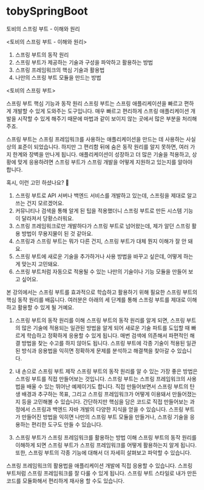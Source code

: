 # tobySpringBoot
토비의 스프링 부트 - 이해와 원리



<토비의 스프링 부트 - 이해와 원리>

1. 스프링 부트의 동작 원리
2. 스프링 부트가 제공하는 기술과 구성을 파악하고 활용하는 방법
3. 스프링 프레임워크의 핵심 기술과 활용법
4. 나만의 스프링 부트 모듈을 만드는 방법




<토비의 스프링 부트>


스프링 부트 핵심 기능과 동작 원리
스프링 부트는 스프링 애플리케이션을 빠르고 편하게 개발할 수 있게 도와주는 도구입니다. 매우 빠르고 편리하게 스프링 애플리케이션 개발을 시작할 수 있게 해주기 때문에 마법과 같이 보이지 않는 곳에서 많은 부분을 처리해주죠.

스프링 부트는 스프링 프레임워크를 사용하는 애플리케이션을 만드는 데 사용하는 사실상의 표준이 되었습니다. 하지만 그 편리함 뒤에 숨은 동작 원리를 알지 못하면, 여러 가지 한계와 장벽을 만나게 됩니다. 애플리케이션이 성장하고 더 많은 기술을 적용하고, 상황에 맞게 응용하려면 스프링 부트가 스프링 개발을 어떻게 지원하고 있는지를 알아야 합니다.

혹시, 이런 고민 하셨나요? 🤔


1. 스프링 부트로 API 서버나 백엔드 서비스를 개발하고 있는데, 스프링을 제대로 알고 쓰는 건지 모르겠어요.
2. 커뮤니티나 검색을 통해 알게 된 팁을 적용했더니 스프링 부트로 만든 시스템 기능이 달라져서 당황스러워요.
3. 스프링 프레임워크로만 개발하다가 스프링 부트로 넘어왔는데, 제가 알던 스프링 활용 방법이 무용지물이 된 것 같아요.
4. 스프링과 스프링 부트는 뭐가 다른 건지, 스프링 부트가 대체 뭔지 이해가 잘 안 돼요.
5. 스프링 부트에 새로운 기술을 추가하거나 사용 방법을 바꾸고 싶은데, 어떻게 하는 게 맞는지 고민돼요.
6. 스프링 부트처럼 자동으로 적용될 수 있는 나만의 기술이나 기능 모듈을 만들어 보고 싶어요.


본 강의에서는 스프링 부트를 효과적으로 학습하고 활용하기 위해 필요한 스프링 부트의 핵심 동작 원리를 배웁니다.
여러분은 아래의 세 단계를 통해 스프링 부트를 제대로 이해하고 활용할 수 있게 될 거예요.



1) 스프링 부트의 동작 원리를 이해
스프링 부트의 동작 원리를 알게 되면, 스프링 부트의 많은 기술에 적용되는 일관된 방법을 알게 되어 새로운 기술 파트를 도입할 때 빠르게 학습하고 정확하게 응용할 수 있게 됩니다. 매번 검색에 의존해서 파편적인 해결 방법을 찾는 수고를 하지 않아도 됩니다. 스프링 부트에 각종 기술이 적용된 일관된 방식과 응용법을 익히면 정확하게 문제를 분석하고 해결책을 찾아갈 수 있습니다.

2) 내 손으로 스프링 부트 제작
스프링 부트의 동작 원리를 알 수 있는 가장 좋은 방법은 스프링 부트를 직접 만들어보는 것입니다. 스프링 부트는 스프링 프레임워크의 사용법을 배울 수 있는 뛰어난 예제이기도 합니다. 직접 만들어보면서 스프링 부트의 탄생 배경과 추구하는 목표, 그리고 스프링 프레임워크가 어떻게 이용돼서 만들어졌는지 등을 고민해볼 수 있습니다. 간단하지만 핵심을 담은 코드로 직접 만들어보는 과정에서 스프링과 백엔드 자바 개발의 다양한 지식을 얻을 수 있습니다. 스프링 부트가 만들어진 방법을 익히면 나만의 스프링 부트 모듈을 만들거나, 스프링 기술을 응용하는 편리한 도구도 만들 수 있습니다.

3) 스프링 부트가 스프링 프레임워크를 활용하는 방법 이해
스프링 부트의 동작 원리를 이해하게 되면 스프링 부트가 스프링 프레임워크를 어떻게 활용하는지 알게 됩니다. 또한, 스프링 부트의 각종 기능에 대해서 더 자세히 살펴보고 파악할 수 있습니다.

스프링 프레임워크의 활용법을 애플리케이션 개발에 직접 응용할 수 있습니다.
스프링 부트처럼 스프링 프레임워크를 잘 다룰 수 있게 됩니다.
스프링 부트 스타일로 내가 만든 코드를 모듈화해서 편리하게 재사용 할 수도 있습니다.
